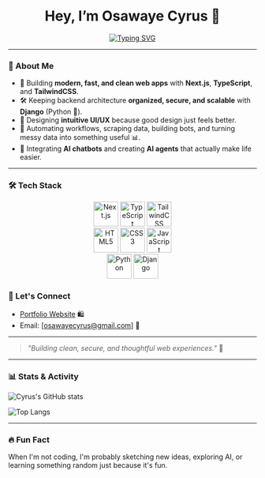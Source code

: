 <div align="center">

# Hey, I’m Osawaye Cyrus 👋

[![Typing SVG](https://readme-typing-svg.herokuapp.com?font=Fira+Code&size=28&pause=1000&color=00F7FF&width=435&lines=Full-Stack+Engineer;UI%2FUX+Designer;Python+%26+JavaScript+Enthusiast)](https://git.io/typing-svg)

</div>

---

### 🚀 About Me

- 🧠 Building **modern, fast, and clean web apps** with **Next.js**, **TypeScript**, and **TailwindCSS**.
- 🛠️ Keeping backend architecture **organized, secure, and scalable** with **Django** (Python 🐍).
- 🎨 Designing **intuitive UI/UX** because good design just feels better.
- 🤖 Automating workflows, scraping data, building bots, and turning messy data into something useful 📊.
- 🧹 Integrating **AI chatbots** and creating **AI agents** that actually make life easier.

---

### 🛠 Tech Stack

<div align="center">
  <img src="https://cdn.jsdelivr.net/gh/devicons/devicon/icons/nextjs/nextjs-original-wordmark.svg" width="50" alt="Next.js"/>
  <img src="https://cdn.jsdelivr.net/gh/devicons/devicon/icons/typescript/typescript-original.svg" width="50" alt="TypeScript"/>
  <img src="https://raw.githubusercontent.com/danielcranney/readme-generator/main/public/icons/skills/css3-colored.svg" width="50" alt="TailwindCSS"/>
</div>

<div align="center">
  <img src="https://cdn.jsdelivr.net/gh/devicons/devicon/icons/html5/html5-original.svg" width="50" alt="HTML5"/>
  <img src="https://cdn.jsdelivr.net/gh/devicons/devicon/icons/css3/css3-original.svg" width="50" alt="CSS3"/>
  <img src="https://cdn.jsdelivr.net/gh/devicons/devicon/icons/javascript/javascript-original.svg" width="50" alt="JavaScript"/>
</div>

<div align="center">
  <img src="https://cdn.jsdelivr.net/gh/devicons/devicon/icons/python/python-original.svg" width="50" alt="Python"/>
  <img src="https://cdn.jsdelivr.net/gh/devicons/devicon/icons/django/django-plain.svg" width="50" alt="Django"/>
</div>

### 📢 Let's Connect

- [Portfolio Website](https://cyrus-rho.vercel.app/) 🛍️
- Email: [osawayecyrus@gmail.com] 📧

---

> *"Building clean, secure, and thoughtful web experiences."* 🚀

---

### 📊 Stats & Activity

![Cyrus's GitHub stats](https://github-readme-stats.vercel.app/api?username=cypher125&show_icons=true&theme=tokyonight)

![Top Langs](https://github-readme-stats.vercel.app/api/top-langs/?username=cypher125&layout=compact&theme=tokyonight)


---

### 🔥 Fun Fact

When I'm not coding, I'm probably sketching new ideas, exploring AI, or learning something random just because it's fun.
